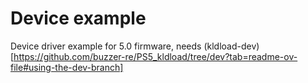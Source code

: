 # Device example


Device driver example for 5.0 firmware, needs (kldload-dev)[https://github.com/buzzer-re/PS5_kldload/tree/dev?tab=readme-ov-file#using-the-dev-branch]